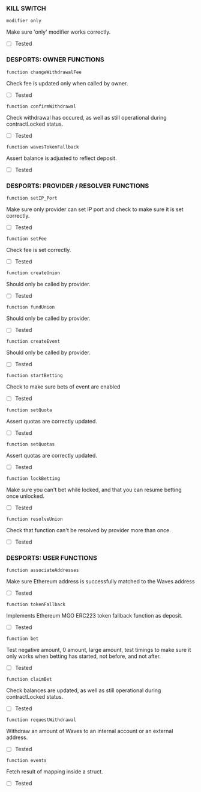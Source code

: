 ### KILL SWITCH

`modifier only`

Make sure 'only' modifier works correctly.

- [ ] Tested


 ### DESPORTS: OWNER FUNCTIONS

`function changeWithdrawalFee`

Check fee is updated only when called by owner.

- [ ] Tested

`function confirmWithdrawal`

Check withdrawal has occured, as well as still operational during contractLocked status.

- [ ] Tested

`function wavesTokenFallback`

Assert balance is adjusted to reflect deposit.

- [ ] Tested

 ### DESPORTS: PROVIDER / RESOLVER FUNCTIONS

`function setIP_Port`

Make sure only provider can set IP port and check to make sure it is set correctly.

- [ ] Tested

`function setFee`

Check fee is set correctly.

- [ ] Tested

`function createUnion`

Should only be called by provider.

- [ ] Tested

`function fundUnion`

Should only be called by provider.

- [ ] Tested

`function createEvent`

Should only be called by provider.

- [ ] Tested

`function startBetting`

Check to make sure bets of event are enabled 

- [ ] Tested

`function setQuota`

Assert quotas are correctly updated.

- [ ] Tested

`function setQuotas`

Assert quotas are correctly updated.

- [ ] Tested

`function lockBetting`

Make sure you can't bet while locked, and that you can resume betting once unlocked.

- [ ] Tested

`function resolveUnion`

Check that function can't be resolved by provider more than once.

- [ ] Tested

 ### DESPORTS: USER FUNCTIONS

`function associateAddresses`

Make sure Ethereum address is successfully matched to the Waves address

- [ ] Tested

`function tokenFallback`

Implements Ethereum MGO ERC223 token fallback function as deposit.

- [ ] Tested

`function bet`

Test negative amount, 0 amount, large amount, test timings to make sure it only works when betting has started, not before, and not after.

- [ ] Tested

`function claimBet`

Check balances are updated, as well as still operational during contractLocked status.

- [ ] Tested

`function requestWithdrawal`

Withdraw an amount of Waves to an internal account or an external address.

- [ ] Tested

`function events`

Fetch result of mapping inside a struct.

- [ ] Tested




